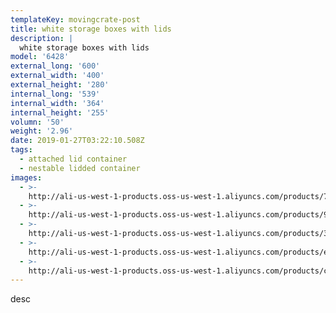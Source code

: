 ```yaml
---
templateKey: movingcrate-post
title: white storage boxes with lids
description: |
  white storage boxes with lids
model: '6428'
external_long: '600'
external_width: '400'
external_height: '280'
internal_long: '539'
internal_width: '364'
internal_height: '255'
volumn: '50'
weight: '2.96'
date: 2019-01-27T03:22:10.508Z
tags:
  - attached lid container
  - nestable lidded container
images:
  - >-
    http://ali-us-west-1-products.oss-us-west-1.aliyuncs.com/products/7c5b67ea2f4a4522a893e1a8883f238c.jpg
  - >-
    http://ali-us-west-1-products.oss-us-west-1.aliyuncs.com/products/9c5ea813d51b4628bfd3eb557cacf353.jpg
  - >-
    http://ali-us-west-1-products.oss-us-west-1.aliyuncs.com/products/346571cfe2a5479b822d23caad4a372a.jpg
  - >-
    http://ali-us-west-1-products.oss-us-west-1.aliyuncs.com/products/ea75864aec62467aa6a834eca7eb21f6.jpg
  - >-
    http://ali-us-west-1-products.oss-us-west-1.aliyuncs.com/products/cf47625b64ca4f6ba0c447d150b80eec.jpg
---
```

desc
